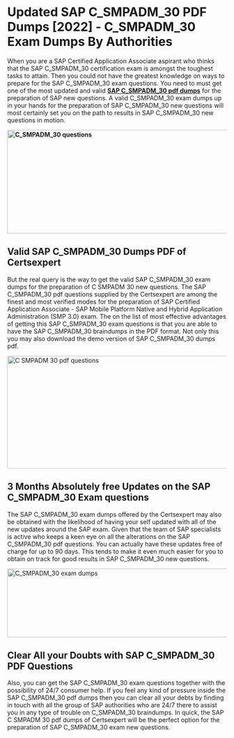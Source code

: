 <h1><strong>Updated SAP C_SMPADM_30 PDF Dumps [2022] - C_SMPADM_30 Exam Dumps By Authorities&nbsp;</strong></h1>
<p><span style="font-weight: 400;">When you are a SAP Certified Application Associate aspirant who thinks that the SAP C_SMPADM_30 certification exam is amongst the toughest tasks to attain. Then you could not have the greatest knowledge on ways to prepare for the SAP C_SMPADM_30 exam questions. You need to must get one of the most updated and valid <strong><a href="https://www.certsexpert.com/C_SMPADM_30-pdf-questions.html">SAP C_SMPADM_30 pdf dumps</a></strong> for the preparation of SAP new questions. A valid  C_SMPADM_30 exam dumps up in your hands for the preparation of SAP C_SMPADM_30 new questions will most certainly set you on the path to results in SAP C_SMPADM_30 new questions in motion.</span></p>
<p><span style="font-weight: 400;"><strong><img style="display: block; margin-left: auto; margin-right: auto;" src="https://i.ibb.co/QXh983F/73475278-2429792180625311-4586132736837681152-n.jpg" alt="C_SMPADM_30 questions" width="632" height="238" /></strong></span></p>
<h2><strong>Valid SAP C_SMPADM_30 Dumps PDF of Certsexpert</strong></h2>
<p><span style="font-weight: 400;">But the real query is the way to get the valid SAP C_SMPADM_30 exam dumps for the preparation of C SMPADM 30 new questions. The SAP C_SMPADM_30 pdf questions supplied by the Certsexpert are among the finest and most verified modes for the preparation of SAP Certified Application Associate - SAP Mobile Platform Native and Hybrid Application Administration (SMP 3.0) exam. The on the list of most effective advantages of getting this SAP C_SMPADM_30 exam questions is that you are able to have the SAP C_SMPADM_30 braindumps in the PDF format. Not only this you may also download the demo version of SAP C_SMPADM_30 dumps pdf.</span></p>
<p><span style="font-weight: 400;"><img style="display: block; margin-left: auto; margin-right: auto;" src="https://i.ibb.co/Jd8hN2L/76714008-3182067705200142-8735104740007870464-n.jpg" alt="C SMPADM 30 pdf questions" width="701" height="259" /></span></p>
<h2><strong>3 Months Absolutely free Updates on the SAP C_SMPADM_30 Exam questions</strong></h2>
<p><span style="font-weight: 400;">The SAP C_SMPADM_30 exam dumps offered by the Certsexpert may also be obtained with the likelihood of having your self updated with all of the new updates around the SAP exam. Given that the team of SAP specialists is active who keeps a keen eye on all the alterations on the SAP C_SMPADM_30 pdf questions. You can actually have these updates free of charge for up to 90 days. This tends to make it even much easier for you to obtain on track for good results in SAP C_SMPADM_30 new questions.</span></p>
<p><span style="font-weight: 400;"><a href="https://www.certsexpert.com/C_SMPADM_30-pdf-questions.html"><img style="display: block; margin-left: auto; margin-right: auto;" src="https://i.ibb.co/TMnKrkJ/75398236-424489711531572-5064688549987614720-n.jpg" alt="C_SMPADM_30 exam dumps" width="714" height="158" /></a></span></p>
<h2><strong>Clear All your Doubts with SAP C_SMPADM_30 PDF Questions</strong></h2>
<p>Also, you can get the SAP C_SMPADM_30 exam questions together with the possibility of 24/7 consumer help. If you feel any kind of pressure inside the SAP C_SMPADM_30 pdf dumps then you can clear all your debts by finding in touch with all the group of SAP authorities who are 24/7 there to assist you in any type of trouble on  C_SMPADM_30 braindumps. In quick, the SAP C SMPADM 30 pdf dumps of Certsexpert will be the perfect option for the preparation of SAP C_SMPADM_30 exam new questions.</p>
